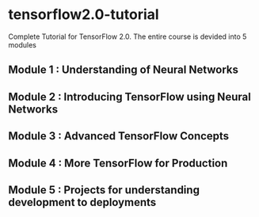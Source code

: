 # tensorflow2.0-tutorial
Complete Tutorial for TensorFlow 2.0. The entire course is devided into 5 modules

## Module 1 : Understanding of Neural Networks
## Module 2 : Introducing TensorFlow using Neural Networks
## Module 3 : Advanced TensorFlow Concepts
## Module 4 : More TensorFlow for Production
## Module 5 : Projects for understanding development to deployments


